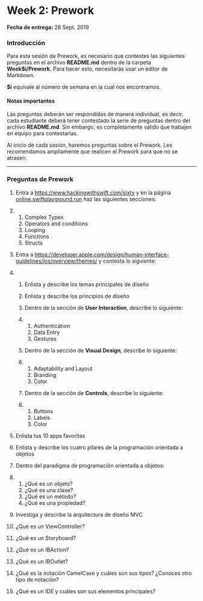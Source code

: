# Week 2: Prework

**Fecha de entrega:** 28 Sept. 2019 

### Introducción 

Para esta sesión de Prework, es necesario que contestes las siguientes preguntas en el archivo **README.md** dentro de la carpeta **Week$i/Prework.** Para hacer esto, necesitarás usar un editor de Markdown. 

**$i** equivale al número de semana en la cual nos encontramos. 

#### **Notas importantes** 

Las preguntas deberán ser respondidas de manera individual, es decir, cada estudiante deberá tener contestado la serie de preguntas dentro del  archivo **README.md**. Sin embargo, es completamente válido que trabajen en equipo para contestarlas. 

Al inicio de cada sesión, haremos preguntas sobre el Prework. Les recomendamos ampliamente que realicen el Prework para que no se atrasen. 

---

### Preguntas de Prework 

1. Entra a https://www.hackingwithswift.com/sixty y en la página [online.swiftplayground.run](http://online.swiftplayground.run) haz las siguientes secciones: 

2. 1. Complex Types 
   2. Operators and conditions 
   3. Looping 
   4. Functions 
   5. Structs 

3. Entra a https://developer.apple.com/design/human-interface-guidelines/ios/overview/themes/ y contesta lo siguiente: 

4. 1. Enlista y describe los temas principales de diseño 

   2. Enlista y describe los principios de diseño 

   3. Dentro de la sección de **User Interaction**, describe lo siguiente: 

   4. 1. Authentication 
      2. Data Entry 
      3. Gestures

   5. Dentro de la sección de **Visual Design**, describe lo siguiente: 

   6. 1. Adaptability and Layout
      2. Branding
      3. Color

   7. Dentro de la sección de **Controls**, describe lo siguiente: 

   8. 1. Buttons
      2. Labels
      3. Color 

5. Enlista tus 10 apps favoritas 

6. Enlista y describe los cuatro pilares de la programación orientada a objetos 

7. Dentro del paradigma de programación orientada a objetos:

8. 1. ¿Qué es un objeto?
   2. ¿Qué es una clase?
   3. ¿Qué es un método?
   4. ¿Qué es una propiedad?

9. Investiga y describe la arquitectura de diseño MVC 

10. ¿Qué es un ViewController?

11. ¿Qué es un Storyboard?

12. ¿Qué es un IBAction?

13. ¿Qué es un IBOutlet?

14. ¿Qué es la notación CamelCase y cuáles son sus tipos? ¿Conoces otro tipo de notación?

15. ¿Qué es un IDE y cuáles son sus elementos principales?